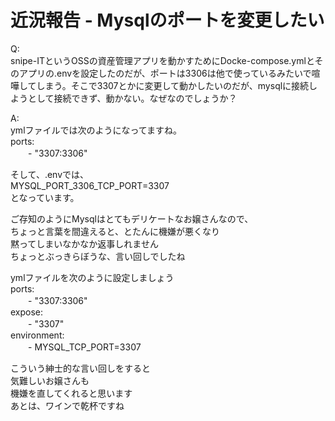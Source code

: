 #  近況報告  -  Mysqlのポートを変更したい
Q:  
snipe-ITというOSSの資産管理アプリを動かすためにDocke-compose.ymlとそのアプリの.envを設定したのだが、ポートは3306は他で使っているみたいで喧嘩してしまう。そこで3307とかに変更して動かしたいのだが、mysqlに接続しようとして接続できず、動かない。なぜなのでしょうか？

A:  
ymlファイルでは次のようになってますね。  
ports:  
　　- "3307:3306"

そして、.envでは、  
MYSQL_PORT_3306_TCP_PORT=3307  
となっています。

ご存知のようにMysqlはとてもデリケートなお嬢さんなので、  
ちょっと言葉を間違えると、とたんに機嫌が悪くなり  
黙ってしまいなかなか返事しれません  
ちょっとぶっきらぼうな、言い回しでしたね  

ymlファイルを次のように設定しましょう  
ports:  
　　- "3307:3306"  
expose:  
　　- "3307"  
environment:  
　　- MYSQL_TCP_PORT=3307

こういう紳士的な言い回しをすると  
気難しいお嬢さんも  
機嫌を直してくれると思います  
あとは、ワインで乾杯ですね  

